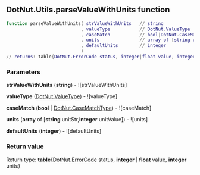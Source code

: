 ## DotNut.Utils.parseValueWithUnits function


```lua
function parseValueWithUnits( strValueWithUnits   // string
                            , valueType           // DotNut.ValueType
                            , caseMatch           // bool|DotNut.CaseMatchType
                            , units               // array of [string unitStr,integer unitValue]
                            , defaultUnits        // integer
                            )
// returns: table{DotNut.ErrorCode status, integer|float value, integer units}
```


### Parameters

**strValueWithUnits** (**string**) - ![strValueWithUnits]

**valueType** ([DotNut.ValueType](../../DotNut/ValueType.md)) - ![valueType]

**caseMatch** (**bool** | [DotNut.CaseMatchType](../../DotNut/CaseMatchType.md)) - ![caseMatch]

**units** (**array** of [**string** unitStr,**integer** unitValue]) - ![units]

**defaultUnits** (**integer**) - ![defaultUnits]

### Return value

Return type: **table**{[DotNut.ErrorCode](../../DotNut/ErrorCode.md) status, **integer** | **float** value, **integer** units}

